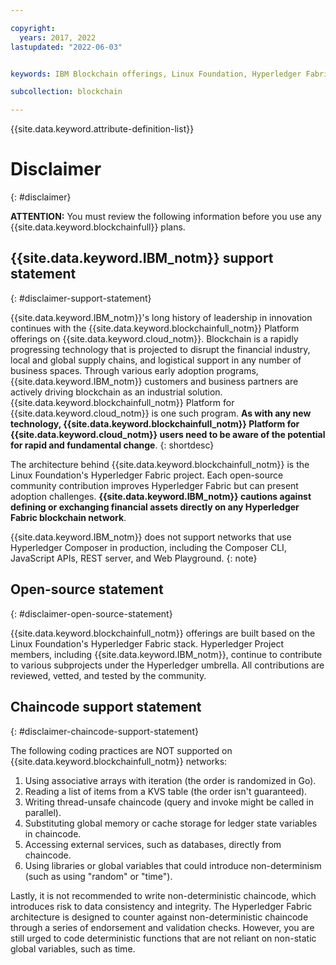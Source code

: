 ```yaml
---

copyright:
  years: 2017, 2022
lastupdated: "2022-06-03"


keywords: IBM Blockchain offerings, Linux Foundation, Hyperledger Fabric, open source, community contribution

subcollection: blockchain

---
```


{{site.data.keyword.attribute-definition-list}}


# Disclaimer
{: #disclaimer}

**ATTENTION:** You must review the following information before you use any {{site.data.keyword.blockchainfull}} plans.

## {{site.data.keyword.IBM_notm}} support statement
{: #disclaimer-support-statement}

{{site.data.keyword.IBM_notm}}'s long history of leadership in innovation continues with the {{site.data.keyword.blockchainfull_notm}} Platform offerings on {{site.data.keyword.cloud_notm}}. Blockchain is a rapidly progressing technology that is projected to disrupt the financial industry, local and global supply chains, and logistical support in any number of business spaces. Through various early adoption programs, {{site.data.keyword.IBM_notm}} customers and business partners are actively driving blockchain as an industrial solution. {{site.data.keyword.blockchainfull_notm}} Platform for {{site.data.keyword.cloud_notm}} is one such program. **As with any new technology, {{site.data.keyword.blockchainfull_notm}} Platform for {{site.data.keyword.cloud_notm}} users need to be aware of the potential for rapid and fundamental change**.
{: shortdesc}

The architecture behind {{site.data.keyword.blockchainfull_notm}} is the Linux Foundation's Hyperledger Fabric project. Each open-source community contribution improves Hyperledger Fabric but can present adoption challenges. **{{site.data.keyword.IBM_notm}} cautions against defining or exchanging financial assets directly on any Hyperledger Fabric blockchain network**.

{{site.data.keyword.IBM_notm}} does not support networks that use Hyperledger Composer in production, including the Composer CLI, JavaScript APIs, REST server, and Web Playground.
{: note}

## Open-source statement
{: #disclaimer-open-source-statement}

{{site.data.keyword.blockchainfull_notm}} offerings are built based on the Linux Foundation's Hyperledger Fabric stack. Hyperledger Project members, including {{site.data.keyword.IBM_notm}}, continue to contribute to various subprojects under the Hyperledger umbrella.  All contributions are reviewed, vetted, and tested by the community.

## Chaincode support statement
{: #disclaimer-chaincode-support-statement}

The following coding practices are NOT supported on {{site.data.keyword.blockchainfull_notm}} networks:

1. Using associative arrays with iteration (the order is randomized in Go).
2. Reading a list of items from a KVS table (the order isn't guaranteed).
3. Writing thread-unsafe chaincode (query and invoke might be called in parallel).
4. Substituting global memory or cache storage for ledger state variables in chaincode.
5. Accessing external services, such as databases, directly from chaincode.
6. Using libraries or global variables that could introduce non-determinism (such as using "random" or "time").

Lastly, it is not recommended to write non-deterministic chaincode, which introduces risk to data consistency and integrity. The Hyperledger Fabric architecture is designed to counter against non-deterministic chaincode through a series of endorsement and validation checks. However, you are still urged to code deterministic functions that are not reliant on non-static global variables, such as time.
